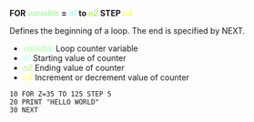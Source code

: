 **FOR <span style="color:#AAFFAA;">*variable*</span> = <span style="color:#AAFFFF;">*n1*</span> to <span style="color:#AAFF55;">*n2*</span> STEP <span style="color:#FFFF55;">*n3*</span>**

Defines the beginning of a loop.  The end is specified by NEXT.

- <span style="color:#AAFFAA;">*variable*</span> Loop counter variable
- <span style="color:#AAFFFF;">*n1*</span> Starting value of counter
- <span style="color:#AAFF55;">*n2*</span> Ending value of counter
- <span style="color:#FFFF55;">*n3*</span> Increment or decrement value of counter

```ecb2
10 FOR Z=35 TO 125 STEP 5
20 PRINT "HELLO WORLD"
30 NEXT
```
